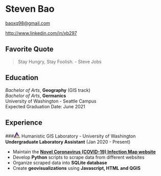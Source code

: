 # Steven Bao

baoxq98@gmail.com

<http://www.linkedin.com/in/xb297>

## Favorite Quote
>Stay Hungry, Stay Foolish. - Steve Jobs

## Education
_Bachelor of Arts_, **Geography** (GIS track)</br>
_Bachelor of Arts_, **Germanics**</br>
University of Washington - Seattle Campus</br>
Expected Graduation Date: June 2021

## Experience

###<img src="img/hgis_logo.png" alt="hgis logo" width="20"/> Humanistic GIS Laboratory - University of Washington
**Undergraduate Laboratory Assistant** (Jan 2020 - Present)
-   Maintain the [**Novel Coronavirus (COVID-19) Infection Map website**](https://hgis.uw.edu/virus/)
-   Develop **Python** scripts to scrape data from different websites
-   Organize scraped data into **SQLite database**
-   Create **geovisualizations** using **Javascript, HTML and QGIS**
